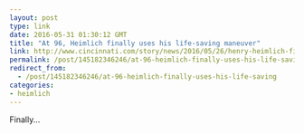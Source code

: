 ```yaml
---
layout: post
type: link
date: 2016-05-31 01:30:12 GMT
title: "At 96, Heimlich finally uses his life-saving maneuver"
link: http://www.cincinnati.com/story/news/2016/05/26/henry-heimlich-finally-uses-famed-maneuver/85003350/
permalink: /post/145182346246/at-96-heimlich-finally-uses-his-life-saving
redirect_from: 
  - /post/145182346246/at-96-heimlich-finally-uses-his-life-saving
categories:
- heimlich
---
```


<p>Finally...</p>